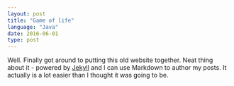 ```yaml
---
layout: post
title: "Game of life"
language: "Java"
date: 2016-06-01
type: post
---
```


Well. Finally got around to putting this old website together. Neat thing about it - powered by [Jekyll](http://jekyllrb.com) and I can use Markdown to author my posts. It actually is a lot easier than I thought it was going to be.
